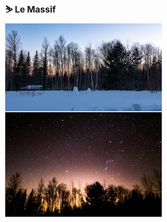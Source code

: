 # ⛷ Le Massif

[![P2540731](/photos/hd/P2540731.jpg)](/photos/P2540731.md)
[![P2540585](/photos/hd/P2540585.jpg)](/photos/P2540585.md)

